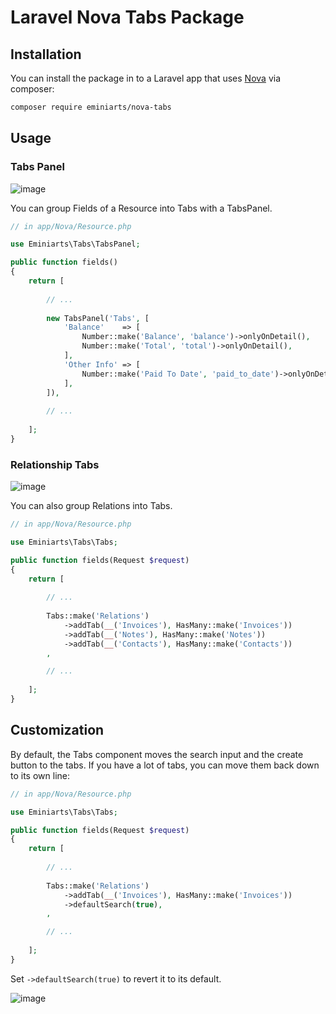# Laravel Nova Tabs Package

## Installation

You can install the package in to a Laravel app that uses [Nova](https://nova.laravel.com) via composer:

```bash
composer require eminiarts/nova-tabs
```

## Usage

### Tabs Panel

![image](https://user-images.githubusercontent.com/3426944/50060698-7835ec00-0197-11e9-8b9c-c7f1e67400db.png)

You can group Fields of a Resource into Tabs with a TabsPanel.

```php
// in app/Nova/Resource.php

use Eminiarts\Tabs\TabsPanel;

public function fields()
{
    return [
        
        // ...
        
        new TabsPanel('Tabs', [
            'Balance'    => [
                Number::make('Balance', 'balance')->onlyOnDetail(),
                Number::make('Total', 'total')->onlyOnDetail(),
            ],
            'Other Info' => [
                Number::make('Paid To Date', 'paid_to_date')->onlyOnDetail(),
            ],
        ]),
        
        // ...
        
    ];
}
```

### Relationship Tabs

![image](https://user-images.githubusercontent.com/3426944/50060715-a3b8d680-0197-11e9-8f98-1cac8cf3fd83.png)

You can also group Relations into Tabs.

```php
// in app/Nova/Resource.php

use Eminiarts\Tabs\Tabs;

public function fields(Request $request)
{
    return [
        
        // ...
        
        Tabs::make('Relations')
            ->addTab(__('Invoices'), HasMany::make('Invoices'))
            ->addTab(__('Notes'), HasMany::make('Notes'))
            ->addTab(__('Contacts'), HasMany::make('Contacts'))
        ,

        // ...
        
    ];
}
```

## Customization

By default, the Tabs component moves the search input and the create button to the tabs. If you have a lot of tabs, you can move them back down to its own line:

```php
// in app/Nova/Resource.php

use Eminiarts\Tabs\Tabs;

public function fields(Request $request)
{
    return [
        
        // ...
        
        Tabs::make('Relations')
            ->addTab(__('Invoices'), HasMany::make('Invoices'))
            ->defaultSearch(true),
        ,

        // ...
        
    ];
}
```

Set `->defaultSearch(true)` to revert it to its default.

![image](https://user-images.githubusercontent.com/3426944/50060732-dbc01980-0197-11e9-8f0c-6014132539a2.png)



